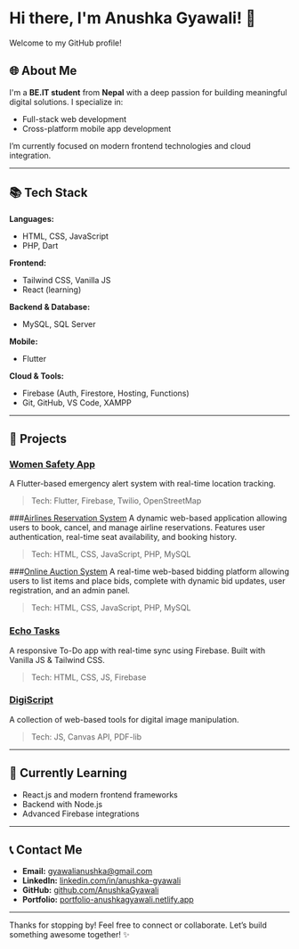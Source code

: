 # Hi there, I'm Anushka Gyawali! 👋

Welcome to my GitHub profile!

## 🌐 About Me

I'm a **BE.IT student** from **Nepal** with a deep passion for building meaningful digital solutions. I specialize in:

* Full-stack web development
* Cross-platform mobile app development

I’m currently focused on modern frontend technologies and cloud integration.

---

## 📚 Tech Stack

**Languages:**

* HTML, CSS, JavaScript
* PHP, Dart

**Frontend:**

* Tailwind CSS, Vanilla JS
* React (learning)

**Backend & Database:**

* MySQL, SQL Server

**Mobile:**

* Flutter

**Cloud & Tools:**

* Firebase (Auth, Firestore, Hosting, Functions)
* Git, GitHub, VS Code, XAMPP

---

## 🎨 Projects

### [Women Safety App](https://github.com/AnushkaGyawali/women_safety_app)

A Flutter-based emergency alert system with real-time location tracking.

> Tech: Flutter, Firebase, Twilio, OpenStreetMap

###[Airlines Reservation System](https://airlineticket.netlify.app/)
A dynamic web-based application allowing users to book, cancel, and manage airline reservations. Features user authentication, real-time seat availability, and booking history.

>Tech: HTML, CSS, JavaScript, PHP, MySQL

###[Online Auction System](https://sixsemprojectdemo.netlify.app )
A real-time web-based bidding platform allowing users to list items and place bids, complete with dynamic bid updates, user registration, and an admin panel.

>Tech: HTML, CSS, JavaScript, PHP, MySQL

### [Echo Tasks](https://echotasks.netlify.app/)

A responsive To-Do app with real-time sync using Firebase. Built with Vanilla JS & Tailwind CSS.

> Tech: HTML, CSS, JS, Firebase

### [DigiScript](https://digiscript.netlify.app/)

A collection of web-based tools for digital image manipulation.

> Tech: JS, Canvas API, PDF-lib


---

## 🔄 Currently Learning

* React.js and modern frontend frameworks
* Backend with Node.js
* Advanced Firebase integrations

---

## 📞 Contact Me

* **Email:** [gyawalianushka@gmail.com](mailto:gyawalianushka@gmail.com)
* **LinkedIn:** [linkedin.com/in/anushka-gyawali](https://linkedin.com/in/anushka-gyawali)
* **GitHub:** [github.com/AnushkaGyawali](https://github.com/AnushkaGyawali)
* **Portfolio:** [portfolio-anushkagyawali.netlify.app](https://portfolio-anushkagyawali.netlify.app/#)

---

Thanks for stopping by! Feel free to connect or collaborate. Let’s build something awesome together! ✨
